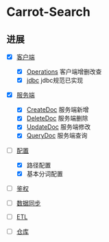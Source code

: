 # Carrot-Search
## 进展

* [x] [客户端](./README.md)
    - [x] [Operations](./README.md) 客户端增删改查
    - [x] [jdbc](./README.md)  jdbc规范已实现

* [x] [服务端](./README.md)
  - [x] [CreateDoc](./README.md) 服务端新增
  - [x] [DeleteDoc](./README.md) 服务端删除  
  - [x] [UpdateDoc](./README.md) 服务端修改
  - [x] [QueryDoc](./README.md)  服务端查询
  
* [ ] [配置](./README.md)
  - [x] 路径配置
  - [x] 基本分词配置

* [ ] [鉴权](./README.md)
  
* [ ] [数据同步](./README.md)
  
* [ ] [ETL](./README.md)

* [ ] [仓库](./README.md)

